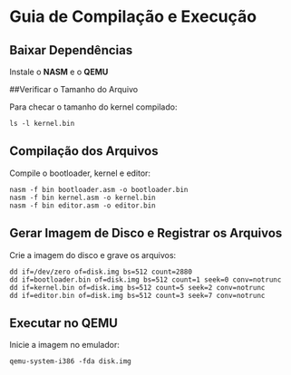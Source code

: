 # Guia de Compilação e Execução

## Baixar Dependências
Instale o **NASM** e o **QEMU**

##Verificar o Tamanho do Arquivo

Para checar o tamanho do kernel compilado:
```
ls -l kernel.bin
```
## Compilação dos Arquivos

Compile o bootloader, kernel e editor:
```
nasm -f bin bootloader.asm -o bootloader.bin
nasm -f bin kernel.asm -o kernel.bin
nasm -f bin editor.asm -o editor.bin
```
## Gerar Imagem de Disco e Registrar os Arquivos

Crie a imagem do disco e grave os arquivos:

```
dd if=/dev/zero of=disk.img bs=512 count=2880
dd if=bootloader.bin of=disk.img bs=512 count=1 seek=0 conv=notrunc
dd if=kernel.bin of=disk.img bs=512 count=5 seek=2 conv=notrunc
dd if=editor.bin of=disk.img bs=512 count=3 seek=7 conv=notrunc
```
## Executar no QEMU

Inicie a imagem no emulador:
```
qemu-system-i386 -fda disk.img
```

